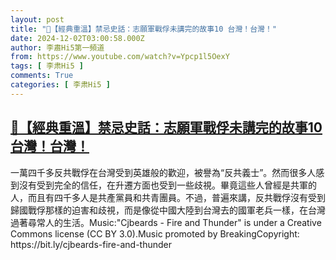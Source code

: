 ```yaml
---
layout: post
title: "🌟【經典重溫】禁忌史話：志願軍戰俘未講完的故事10 台灣！台灣！"
date: 2024-12-02T03:00:58.000Z
author: 李肅Hi5第一頻道
from: https://www.youtube.com/watch?v=Ypcp1l5OexY
tags: [ 李肃Hi5 ]
comments: True
categories: [ 李肃Hi5 ]
---
```

<!--1733108458000-->
[🌟【經典重溫】禁忌史話：志願軍戰俘未講完的故事10 台灣！台灣！](https://www.youtube.com/watch?v=Ypcp1l5OexY)
------

<div>
一萬四千多反共戰俘在台灣受到英雄般的歡迎，被譽為“反共義士”。然而很多人感到沒有受到完全的信任，在升遷方面也受到一些歧視。畢竟這些人曾經是共軍的人，而且有四千多人是共產黨員和共青團員。不過，普遍來講，反共戰俘沒有受到歸國戰俘那樣的迫害和歧視，而是像從中國大陸到台灣去的國軍老兵一樣，在台灣過著尋常人的生活。Music:"Cjbeards - Fire and Thunder" is under a Creative Commons license (CC BY 3.0).Music promoted by BreakingCopyright: https://bit.ly/cjbeards-fire-and-thunder
</div>

